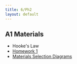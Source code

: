 ```yaml
---
title: 6/Ph2
layout: default
---
```

## A1 Materials
* Hooke's Law
* [Homework 1](http://mrpsharp.org/?go=a1hw1)
* [Materials Selection Diagrams](http://www-materials.eng.cam.ac.uk/mpsite/interactive_charts/)
